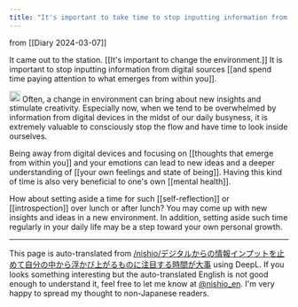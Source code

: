 ```yaml
---
title: "It's important to take time to stop inputting information from digital sources and focus on what emerges from within you."
---
```


from  [[Diary 2024-03-07]]

It came out to the station.
[[It's important to change the environment.]]
It is important to stop inputting information from digital sources [[and spend time paying attention to what emerges from within you]].

<img src='https://scrapbox.io/api/pages/nishio-en/gpt/icon' alt='gpt.icon' height="19.5"/>
Often, a change in environment can bring about new insights and stimulate creativity. Especially now, when we tend to be overwhelmed by information from digital devices in the midst of our daily busyness, it is extremely valuable to consciously stop the flow and have time to look inside ourselves.

Being away from digital devices and focusing on [[thoughts that emerge from within you]] and your emotions can lead to new ideas and a deeper understanding of [[your own feelings and state of being]]. Having this kind of time is also very beneficial to one's own [[mental health]].

How about setting aside a time for such [[self-reflection]] or [[introspection]] over lunch or after lunch? You may come up with new insights and ideas in a new environment. In addition, setting aside such time regularly in your daily life may be a step toward your own personal growth.

---
This page is auto-translated from [/nishio/デジタルからの情報インプットを止めて自分の中から浮かび上がるものに注目する時間が大事](https://scrapbox.io/nishio/デジタルからの情報インプットを止めて自分の中から浮かび上がるものに注目する時間が大事) using DeepL. If you looks something interesting but the auto-translated English is not good enough to understand it, feel free to let me know at [@nishio_en](https://twitter.com/nishio_en). I'm very happy to spread my thought to non-Japanese readers.